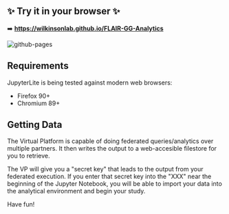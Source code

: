 
## ✨ Try it in your browser ✨

➡️ **https://wilkinsonlab.github.io/FLAIR-GG-Analytics**

![github-pages](https://user-images.githubusercontent.com/591645/120649478-18258400-c47d-11eb-80e5-185e52ff2702.gif)

## Requirements

JupyterLite is being tested against modern web browsers:

- Firefox 90+
- Chromium 89+

## Getting Data

The Virtual Platform is capable of doing federated queries/analytics over multiple partners. It then writes the output to a web-accesible filestore for you to retrieve.

The VP will give you a "secret key" that leads to the output from your federated execution. If you enter that secret key into the "XXX" near the beginning of the Jupyter Notebook,
you will be able to import your data into the analytical environment and begin your study.

Have fun!
